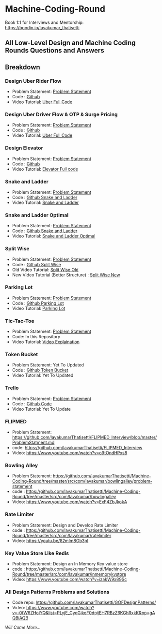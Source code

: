 # Machine-Coding-Round

Book 1:1 for Interviews and Mentorship: https://bondin.io/lavakumar_thatisetti

## All Low-Level Design and Machine Coding Rounds Questions and Answers

## Breakdown

### Design Uber Rider Flow
  * Problem Statement: [Problem Statement](https://github.com/lavakumarThatisetti/Machine-Coding-Round/blob/master/src/com/lavakumar/uber_rider_flow/ProblemStatement.md)
  * Code : [Github](https://github.com/lavakumarThatisetti/Machine-Coding-Round/tree/master/src/com/lavakumar/uber_rider_flow)
  * Video Tutorial: [Uber Full Code](https://youtu.be/VkB6NDEbFsc)

### Design Uber Driver Flow & OTP & Surge Pricing 
* Problem Statement: [Problem Statement](https://github.com/lavakumarThatisetti/Machine-Coding-Round/blob/master/src/com/lavakumar/uber_rider_flow/ProblemStatement.md)
* Code : [Github](https://github.com/lavakumarThatisetti/Machine-Coding-Round/tree/master/src/com/lavakumar/uber_with_driver_flow)
* Video Tutorial: [Uber Full Code](https://www.youtube.com/watch?v=7onVRRrgDxA)

### Design Elevator
  * Problem Statement: [Problem Statement](https://github.com/lavakumarThatisetti/Machine-Coding-Round/blob/master/src/com/lavakumar/uber_rider_flow/ProblemStatement.md)
  * Code : [Github](https://github.com/lavakumarThatisetti/Machine-Coding-Round/tree/master/src/com/lavakumar/elevator)
  * Video Tutorial: [Elevator Full code](https://github.com/lavakumarThatisetti/Machine-Coding-Round/blob/master/src/com/lavakumar/elevator/ProblemStatement.md)

### Snake and Ladder
   * Problem Statement: [Problem Statement](https://workat.tech/machine-coding/practice/snake-and-ladder-problem-zgtac9lxwntg)
   * Code : [Github Snake and Ladder](https://github.com/lavakumarThatisetti/Machine-Coding-Round/tree/master/src/com/lavakumar/snakeandladder)
   * Video Tutorial: [Snake and Ladder](https://www.youtube.com/watch?v=na3DQv8ZAD8)
### Snake and Ladder Optimal
   * Problem Statement: [Problem Statement](https://workat.tech/machine-coding/practice/snake-and-ladder-problem-zgtac9lxwntg)
   * Code : [Github Snake and Ladder](https://github.com/lavakumarThatisetti/Machine-Coding-Round/tree/master/src/com/lavakumar/snakeandladderoptimal)
   * Video Tutorial: [Snake and Ladder Optimal](https://www.youtube.com/watch?v=VaHMJIBFeW4)

### Split Wise
   * Problem Statement: [Problem Statement](https://workat.tech/machine-coding/practice/splitwise-problem-0kp2yneec2q2)
   * Code : [Github Split Wise](https://github.com/lavakumarThatisetti/Machine-Coding-Round/tree/master/src/com/lavakumar/splitwise)
   * Old Video Tutorial: [Split Wise Old](https://www.youtube.com/watch?v=na3DQv8ZAD8) 
   * New Video Tutorial (Better Structure) : [Split Wise New](https://youtu.be/MuI5MPWbnbI)

### Parking Lot
   * Problem Statement: [Problem Statement](https://workat.tech/machine-coding/practice/design-parking-lot-qm6hwq4wkhp8)
   * Code : [Github Parking Lot](https://github.com/lavakumarThatisetti/Machine-Coding-Round/tree/master/src/com/lavakumar/parkinglot) 
   * Video Tutorial: [Parking Lot](https://www.youtube.com/watch?v=aQf-ovnR8go)

### Tic-Tac-Toe
   * Problem Statement: [Problem Statement](https://workat.tech/machine-coding/practice/design-tic-tac-toe-smyfi9x064ry)
   * Code: In this Repository
   * Video Tutorial: [Video Explaination](https://www.youtube.com/watch?v=Y3eXlX7uSNM&list=PLyjE_CyqGikpWc4IGmMtKZZit_YxMkJKL&index=5)

### Token Bucket 
   * Problem Statement: Yet To Updated 
   * Code : [Github Token Bucket](https://github.com/lavakumarThatisetti/Machine-Coding-Round/tree/master/src/com/lavakumar/tokenbucket)
   * Video Tutorial: Yet To Updated

### Trello
   * Problem Statement: [Problem Statement](https://workat.tech/machine-coding/practice/trello-problem-t0nwwqt61buz)
   * Code : [Github Code](https://github.com/lavakumarThatisetti/Machine-Coding-Round/tree/master/src/com/lavakumar/trello)
   * Video Tutorial: Yet To Update

### FLIPMED
   * Problem Statement: https://github.com/lavakumarThatisetti/FLIPMED_Interview/blob/master/ProblemStatment.md
   * code: https://github.com/lavakumarThatisetti/FLIPMED_Interview
   * Video:  https://www.youtube.com/watch?v=o9tOndHPxs8

### Bowling Alley
   * Problem Statement: https://github.com/lavakumarThatisetti/Machine-Coding-Round/tree/master/src/com/lavakumar/bowlingalley/problem-statement
   * code : https://github.com/lavakumarThatisetti/Machine-Coding-Round/tree/master/src/com/lavakumar/bowlingalley
   * Video: https://www.youtube.com/watch?v=ExF4ZbJkokA

### Rate Limiter
   * Problem Statement: Design and Develop Rate Limiter 
   * code : https://github.com/lavakumarThatisetti/Machine-Coding-Round/tree/master/src/com/lavakumar/ratelimiter
   * Video: https://youtu.be/82mlm8Ob3pI

### Key Value Store Like Redis
  * Problem Statement: Design an In Memory Key value store
  * code : https://github.com/lavakumarThatisetti/Machine-Coding-Round/tree/master/src/com/lavakumar/inmemorykvstore
  * Video: https://www.youtube.com/watch?v=izakW9x89Sc

### All Design Patterns Problems and Solutions
  * Code repo: https://github.com/lavakumarThatisetti/GOFDesignPatterns/
  * Video: https://www.youtube.com/watch?v=-0fW6ZHolYQ&list=PLyjE_CyqGikoF0dpijEH7RBzZ6KGhRxkK&pp=gAQBiAQB


_Will Come More..._ 
